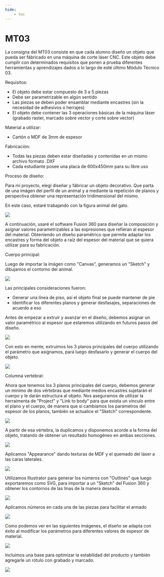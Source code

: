 ```yaml
---
hide:
    - toc
---
```


# MT03

La consigna del MT03 consiste en que cada alumno diseño un objeto que pueda ser fábricado en una máquina de corte láser CNC. Este objeto debe cumplir con determinados requisitos que ponen a prueba diferentes herramientas y aprendizajes dados a lo largo de esté último Módulo Técnico 03.

Requisitos:
<ul>
<li>El objeto debe estar compuesto de 3 a 5 piezas</li>
<li>Debe ser parametrizable en algún sentido</li>
<li>Las piezas se deben poder ensamblar mediante encastres (sin la necesidad de adhesivos o herrajes)</li>
<li>El objeto debe contener las 3 operaciones básicas de la máquina láser (grabado raster, marcado sobre vector y corte sobre vector)</li>
</ul>
Material a utilizar:
<ul>
<li>Cartón o MDF de 3mm de espesor</li>
</ul>
Fabricación:
<ul>
<li>Todas las piezas deben estar diseñadas y contenidas en un mismo archivo formato .DXF</li>
<li>Cada estudiante posee una placa de 600x450mm para su libre uso</li>
</ul>

Proceso de diseño:

Para mi proyecto, elegí diseñar y fábricar un objeto decorativo. Que parta de una imágen del perfil de un animal y a mediante la repetición de planos y perspectiva obtener una representación tridimensional del mismo.

En este caso, estaré trabajando con la figura animal del gato.

![](../images/MT03/gatoperfil.jpg)

A continuación, usaré el software Fusion 360 para diseñar la composición y asignar valores parametrizables a las expresiones que refieran al espesor del material. Obteniendo un diseño paramétrico que permite adaptar los encastres y forma del objeto a raíz del espesor del material que se quiera utilizar para su fabricación.

Cuerpo principal:

Luego de importar la imágen como "Canvas", generamos un "Sketch" y dibujamos el contorno del animal.

![](../images/MT03/Sketch2Dgato.png)

Las principales consideraciones fueron:
<ul>
<li>Generar una línea de piso, así el objeto final se puede mantener de pie</li>
<li>Identificar los diferentes planos y generar desfasajes, separaciones de acuerdo a eso</li>
</ul>

Antes de empezar a extruir y avanzar en el diseño, debemos asignar un valor paramétrico al espesor que estaremos utilizando en futuros pasos del diseño.

![](../images/MT03/valoresparametricos.png)

Con esto en mente, extruimos los 3 planos principales del cuerpo utilizando el parámetro que asignamos, para luego desfasarlo y generar el cuerpo del objeto.

![](../images/MT03/extudeyresultado.png)

Columna vertebral:

Ahora que tenemos los 3 planos principales del cuerpo, debemos generar un mínimo de dos vértebras que mediante medios encastres sujetarán el cuerpo y le darán estructura al objeto. Nos aseguramos de utilizar la herraimenta de "Project" y "Link to body" para que exista un vínculo entre el plano y el cuerpo, de manera que si cambiamos los parámetros del espesor de los planos, también se actualice el "Sketch" correspondente.

![](../images/MT03/Columnavertebral.png)

A partir de esa vértebra, la duplicamos y disponemos acorde a la forma del objeto, tratando de obtener un resultado homogéneo en ambas secciones.

![](../images/MT03/gatoconunaydosvertebras.png)

Aplicamos "Appearance" dando texturas de MDF y el quemado del láser a las caras laterales.

![](../images/MT03/gatocontexturasmdfs.png)

Utilizamos Illustrator para generar los números con "Outlines" que luego exportaremos como SVG, para importar a un "Sketch" del Fusion 360 y obtener los contornos de las línas de la manera deseada.

![](../images/MT03/numeroillusysvg.png)

Aplicamos números en cada una de las piezas para facilitar el armado

![](../images/MT03/armadogato.png)

Como podemos ver en las siguientes imágenes, el diseño se adapta con éxito al modificar los parámetros para diferentes valores de espesor de material.

![](../images/MT03/gato4espesores.png)

Incluimos una base para optimizar la estabilidad del producto y también agregarle un rótulo con grabado y marcado.

![](../images/MT03/basegrabadoymarcado.png)